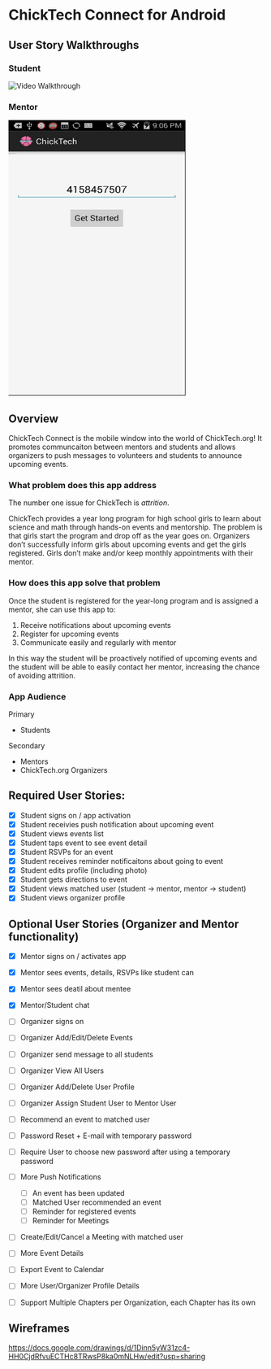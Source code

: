 # ChickTech Connect for Android

## User Story Walkthroughs

### Student
![Video Walkthrough](screencap_student.gif)

### Mentor
![Video Walkthrough](screencap_mentor.gif)

## Overview

ChickTech Connect is the mobile window into the world of ChickTech.org! It promotes communcaiton between mentors and students and allows organizers to push messages to volunteers and students to announce upcoming events.

### What problem does this app address

The number one issue for ChickTech is *attrition*.

ChickTech provides a year long program for high school girls to learn about science and math through hands-on events and mentorship. The problem is that girls start the program and drop off as the year goes on. Organizers don’t successfully inform girls about upcoming events and get the girls registered. Girls don’t make and/or keep monthly appointments with their mentor.

### How does this app solve that problem

Once the student is registered for the year-long program and is assigned a mentor, she can use this app to:

1. Receive notifications about upcoming events
2. Register for upcoming events
3. Communicate easily and regularly with mentor

In this way the student will be proactively notified of upcoming events and the student will be able to easily contact her mentor, increasing the chance of avoiding attrition.


### App Audience

Primary
* Students

Secondary
* Mentors
* ChickTech.org Organizers

## Required User Stories:
- [x] Student signs on / app activation
- [x] Student receivies push notification about upcoming event
- [x] Student views events list
- [x] Student taps event to see event detail
- [x] Student RSVPs for an event
- [x] Student receives reminder notificaitons about going to event
- [x] Student edits profile (including photo)
- [x] Student gets directions to event
- [x] Student views matched user (student -> mentor, mentor -> student)
- [x] Student views organizer profile

## Optional User Stories (Organizer and Mentor functionality)

- [x] Mentor signs on / activates app
- [x] Mentor sees events, details, RSVPs like student can
- [x] Mentor sees deatil about mentee
- [x] Mentor/Student chat
- [ ] Organizer signs on
- [ ] Organizer Add/Edit/Delete Events
- [ ] Organizer send message to all students
- [ ] Organizer View All Users
- [ ] Organizer Add/Delete User Profile
- [ ] Organizer Assign Student User to Mentor User
- [ ] Recommend an event to matched user
- [ ] Password Reset + E-mail with temporary password
- [ ] Require User to choose new password after using a temporary password
- [ ] More Push Notifications
  - [ ] An event has been updated
  - [ ] Matched User recommended an event
  - [ ] Reminder for registered events
  - [ ] Reminder for Meetings
- [ ] Create/Edit/Cancel a Meeting with matched user
- [ ] More Event Details
- [ ] Export Event to Calendar
- [ ] More User/Organizer Profile Details
- [ ] Support Multiple Chapters per Organization, each Chapter has its own


## Wireframes

https://docs.google.com/drawings/d/1Dinn5yW31zc4-HH0CjdRfvuECTHc8TRwsP8ka0mNLHw/edit?usp=sharing
